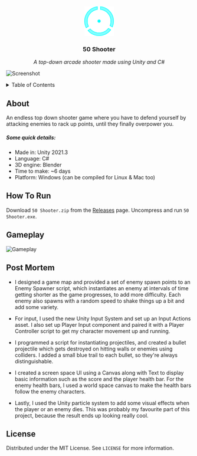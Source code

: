 <br/>
<div align="center">
  <a href="https://github.com/ArcticKangaroo/50-Shooter/"><img src="icon.png" alt="Logo" width="80" height="80"></a>
  <h3 align="center">50 Shooter</h3>
  <p align="center"><i>A top-down arcade shooter made using Unity and C#</i></p>
</div>

![Screenshot](https://user-images.githubusercontent.com/62847649/204500989-8ba21d1e-62ed-4c28-9e76-d2ccf5e89add.png)

<details>
  <summary>Table of Contents</summary>
  <ol>
    <li><a href="#about">About</a></li>
    <li><a href="#how-to-run">How To Run</a></li>
    <li><a href="#gameplay">Gameplay</a></li>
    <li><a href="#post-mortem">Post Mortem</a></li>
    <li><a href="#license">License</a></li>
  </ol>
</details>

## About
An endless top down shooter game where you have to defend yourself by attacking enemies to rack up points, until they finally overpower you. 

##### Some quick details:

- Made in: Unity 2021.3
- Language: C#
- 3D engine: Blender
- Time to make: ~6 days
- Platform: Windows (can be compiled for Linux & Mac too)

## How To Run
Download `50 Shooter.zip` from the [Releases](https://github.com/ArcticKangaroo/50-Shooter/releases/) page. Uncompress and run `50 Shooter.exe`.

## Gameplay
![Gameplay](https://user-images.githubusercontent.com/62847649/204509513-8f4db52b-6e0e-4209-9390-3d5c49bd1f20.gif)

## Post Mortem
- I designed a game map and provided a set of enemy spawn points to an Enemy Spawner script, which instantiates an enemy at intervals of time getting shorter as the game progresses, to add more difficulty. Each enemy also spawns with a random speed to shake things up a bit and add some variety.

- For input, I used the new Unity Input System and set up an Input Actions asset. I also set up Player Input component and paired it with a Player Controller script to get my character movement up and running.

- I programmed a script for instantiating projectiles, and created a bullet projectile which gets destroyed on hitting walls or enemies using colliders. I added a small blue trail to each bullet, so they're always distinguishable.

- I created a screen space UI using a Canvas along with Text to display basic information such as the score and the player health bar. For the enemy health bars, I used a world space canvas to make the health bars follow the enemy characters.

- Lastly, I used the Unity particle system to add some visual effects when the player or an enemy dies. This was probably my favourite part of this project, because the result ends up looking really cool.

## License
Distributed under the MIT License. See `LICENSE` for more information.
